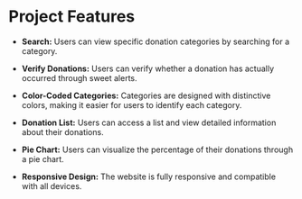 # Project Features

- **Search:** Users can view specific donation categories by searching for a category.

- **Verify Donations:** Users can verify whether a donation has actually occurred through sweet alerts.

- **Color-Coded Categories:** Categories are designed with distinctive colors, making it easier for users to identify each category.

- **Donation List:** Users can access a list and view detailed information about their donations.

- **Pie Chart:** Users can visualize the percentage of their donations through a pie chart.

- **Responsive Design:** The website is fully responsive and compatible with all devices.
